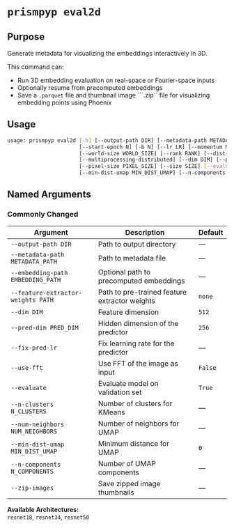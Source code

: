 # `prismpyp eval2d`

## Purpose
Generate metadata for visualizing the embeddings interactively in 3D.

This command can:

- Run 3D embedding evaluation on real-space or Fourier-space inputs  
- Optionally resume from precomputed embeddings  
- Save a ```.parquet``` file and thumbnail image ```.zip`` file for visualizing embedding points using Phoenix

## Usage
```bash
usage: prismpyp eval2d [-h] [--output-path DIR] [--metadata-path METADATA_PATH] [--embedding-path [EMBEDDING_PATH]] [-a ARCH] [-j N] [--epochs N]
                       [--start-epoch N] [-b N] [--lr LR] [--momentum M] [--wd W] [-p N] [--resume PATH] [--feature-extractor-weights PATH]
                       [--world-size WORLD_SIZE] [--rank RANK] [--dist-url DIST_URL] [--dist-backend DIST_BACKEND] [--seed SEED] [--gpu GPU]
                       [--multiprocessing-distributed] [--dim DIM] [--pred-dim PRED_DIM] [--fix-pred-lr] [--use-fft] [--downsample DOWNSAMPLE]
                       [--pixel-size PIXEL_SIZE] [--size SIZE] [--evaluate] [--n-clusters N_CLUSTERS] [--num-neighbors NUM_NEIGHBORS]
                       [--min-dist-umap MIN_DIST_UMAP] [--n-components N_COMPONENTS] [--nextpyp-preproc NEXTPYP_PREPROC] [--zip-images]
```

## Named Arguments

### Commonly Changed
| Argument | Description | Default |
|-----------|--------------|----------|
| `--output-path DIR` | Path to output directory | — |
| `--metadata-path METADATA_PATH` | Path to metadata file | — |
| `--embedding-path EMBEDDING_PATH` | Optional path to precomputed embeddings | — |
| `--feature-extractor-weights PATH` | Path to pre-trained feature extractor weights | `none` |
| `--dim DIM` | Feature dimension | `512` |
| `--pred-dim PRED_DIM` | Hidden dimension of the predictor | `256` |
| `--fix-pred-lr` | Fix learning rate for the predictor | — |
| `--use-fft` | Use FFT of the image as input | `False` |
| `--evaluate` | Evaluate model on validation set | `True` |
| `--n-clusters N_CLUSTERS` | Number of clusters for KMeans | — |
| `--num-neighbors NUM_NEIGHBORS` | Number of neighbors for UMAP | — |
| `--min-dist-umap MIN_DIST_UMAP` | Minimum distance for UMAP | `0` |
| `--n-components N_COMPONENTS` | Number of UMAP components | — |
| `--zip-images` | Save zipped image thumbnails | — |

**Available Architectures:**  
`resnet18`, `resnet34`, `resnet50`

